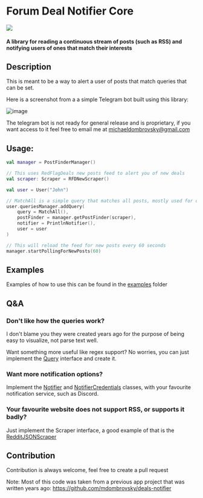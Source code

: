 # Forum Deal Notifier Core
[![](https://jitpack.io/v/mdombrovsky/forum-deal-notifier-core.svg)](https://jitpack.io/#mdombrovsky/forum-deal-notifier-core)

#### A library for reading a continuous stream of posts (such as RSS) and notifying users of ones that match their interests

## Description

This is meant to be a way to alert a user of posts that match queries that can be set.

Here is a screenshot from a a simple Telegram bot built using this library:

![image](https://github.com/user-attachments/assets/59c0181c-0f81-4b4f-a665-1bbb461427c8)

The telegram bot is not ready for general release and is proprietary, if you want access to it feel free to email me at michaeldombrovsky@gmail.com

## Usage:
```kt
val manager = PostFinderManager()

// This uses RedFlagDeals new posts feed to alert you of new deals
val scraper: Scraper = RFDNewScraper()

val user = User("John")

// MatchAll is a simple query that matches all posts, mostly used for debugging
user.queriesManager.addQuery(
    query = MatchAll(),
    postFinder = manager.getPostFinder(scraper),
    notifier = PrintlnNotifier(),
    user = user
)

// This will reload the feed for new posts every 60 seconds
manager.startPollingForNewPosts(60)
```


## Examples

Examples of how to use this can be found in the [examples](src/main/kotlin/examples) folder

## Q&A

### Don't like how the queries work?

I don't blame you they were created years ago for the purpose of being easy to visualize, not parse text well.

Want something more useful like regex support? No worries, you can just implement the [Query](src/main/kotlin/query/Query.kt) interface and create it.

### Want more notification options?

Implement the [Notifier](src/main/kotlin/notification/Notifier.kt) and [NotifierCredentials](src/main/kotlin/notification/NotifierCredentials.kt) classes, with your favourite notification service, such as Discord.

### Your favourite website does not support RSS, or supports it badly?

Just implement the Scraper interface, a good example of that is the [RedditJSONScraper](src/main/kotlin/scraper/custom/RedditJSONScraper.kt)

## Contribution

Contribution is always welcome, feel free to create a pull request

Note: Most of this code was taken from a previous app project that was written years
ago: https://github.com/mdombrovsky/deals-notifier
